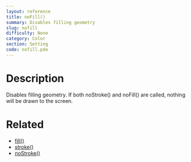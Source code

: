 ```yaml
---
layout: reference
title: noFill()
summary: Disables filling geometry
slug: nofill
difficulty: None
category: Color
section: Setting
code: nofill.pde
---
```


# Description

Disables filling geometry. If both noStroke() and noFill() are called, nothing will be drawn to the screen.
# Related

- [fill()](fill.html)
- [stroke()](stroke.html)
- [noStroke()](nostroke.html)
